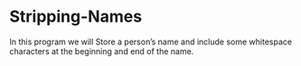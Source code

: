 # Stripping-Names
In this program we will Store a person’s name and include some whitespace characters at the beginning and end of the name. 
